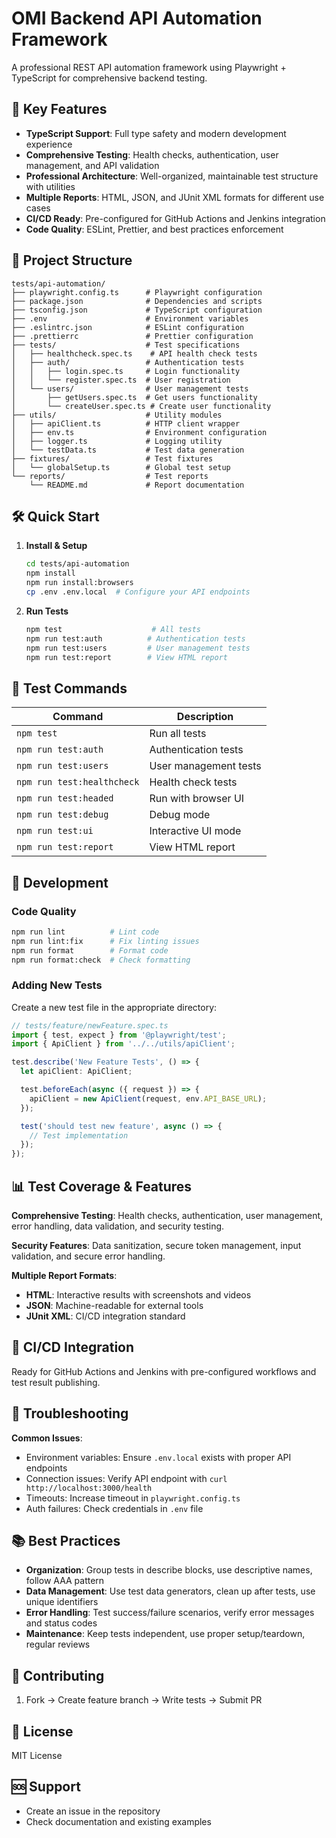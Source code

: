 # OMI Backend API Automation Framework

A professional REST API automation framework using Playwright + TypeScript for comprehensive backend testing.

## 🚀 Key Features

- **TypeScript Support**: Full type safety and modern development experience
- **Comprehensive Testing**: Health checks, authentication, user management, and API validation
- **Professional Architecture**: Well-organized, maintainable test structure with utilities
- **Multiple Reports**: HTML, JSON, and JUnit XML formats for different use cases
- **CI/CD Ready**: Pre-configured for GitHub Actions and Jenkins integration
- **Code Quality**: ESLint, Prettier, and best practices enforcement

## 📁 Project Structure

```
tests/api-automation/
├── playwright.config.ts      # Playwright configuration
├── package.json              # Dependencies and scripts
├── tsconfig.json             # TypeScript configuration
├── .env                      # Environment variables
├── .eslintrc.json            # ESLint configuration
├── .prettierrc               # Prettier configuration
├── tests/                    # Test specifications
│   ├── healthcheck.spec.ts    # API health check tests
│   ├── auth/                 # Authentication tests
│   │   ├── login.spec.ts     # Login functionality
│   │   └── register.spec.ts  # User registration
│   └── users/                # User management tests
│       ├── getUsers.spec.ts  # Get users functionality
│       └── createUser.spec.ts # Create user functionality
├── utils/                    # Utility modules
│   ├── apiClient.ts          # HTTP client wrapper
│   ├── env.ts                # Environment configuration
│   ├── logger.ts             # Logging utility
│   └── testData.ts           # Test data generation
├── fixtures/                 # Test fixtures
│   └── globalSetup.ts        # Global test setup
└── reports/                  # Test reports
    └── README.md             # Report documentation
```

## 🛠️ Quick Start

1. **Install & Setup**
   ```bash
   cd tests/api-automation
   npm install
   npm run install:browsers
   cp .env .env.local  # Configure your API endpoints
   ```

2. **Run Tests**
   ```bash
   npm test                    # All tests
   npm run test:auth          # Authentication tests
   npm run test:users         # User management tests
   npm run test:report        # View HTML report
   ```

## 🧪 Test Commands

| Command | Description |
|---------|-------------|
| `npm test` | Run all tests |
| `npm run test:auth` | Authentication tests |
| `npm run test:users` | User management tests |
| `npm run test:healthcheck` | Health check tests |
| `npm run test:headed` | Run with browser UI |
| `npm run test:debug` | Debug mode |
| `npm run test:ui` | Interactive UI mode |
| `npm run test:report` | View HTML report |

## 🔧 Development

### Code Quality
```bash
npm run lint          # Lint code
npm run lint:fix      # Fix linting issues  
npm run format        # Format code
npm run format:check  # Check formatting
```

### Adding New Tests

Create a new test file in the appropriate directory:
```typescript
// tests/feature/newFeature.spec.ts
import { test, expect } from '@playwright/test';
import { ApiClient } from '../../utils/apiClient';

test.describe('New Feature Tests', () => {
  let apiClient: ApiClient;

  test.beforeEach(async ({ request }) => {
    apiClient = new ApiClient(request, env.API_BASE_URL);
  });

  test('should test new feature', async () => {
    // Test implementation
  });
});
```

## 📊 Test Coverage & Features

**Comprehensive Testing**: Health checks, authentication, user management, error handling, data validation, and security testing.

**Security Features**: Data sanitization, secure token management, input validation, and secure error handling.

**Multiple Report Formats**:
- **HTML**: Interactive results with screenshots and videos
- **JSON**: Machine-readable for external tools  
- **JUnit XML**: CI/CD integration standard

## 🚀 CI/CD Integration

Ready for GitHub Actions and Jenkins with pre-configured workflows and test result publishing.

## 🐛 Troubleshooting

**Common Issues**:
- Environment variables: Ensure `.env.local` exists with proper API endpoints
- Connection issues: Verify API endpoint with `curl http://localhost:3000/health`
- Timeouts: Increase timeout in `playwright.config.ts`
- Auth failures: Check credentials in `.env` file

## 📚 Best Practices

- **Organization**: Group tests in describe blocks, use descriptive names, follow AAA pattern
- **Data Management**: Use test data generators, clean up after tests, use unique identifiers  
- **Error Handling**: Test success/failure scenarios, verify error messages and status codes
- **Maintenance**: Keep tests independent, use proper setup/teardown, regular reviews

## 🤝 Contributing

1. Fork → Create feature branch → Write tests → Submit PR

## 📄 License

MIT License

## 🆘 Support

- Create an issue in the repository
- Check documentation and existing examples
